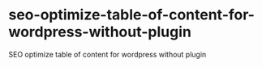 # seo-optimize-table-of-content-for-wordpress-without-plugin
SEO optimize table of content for wordpress without plugin
